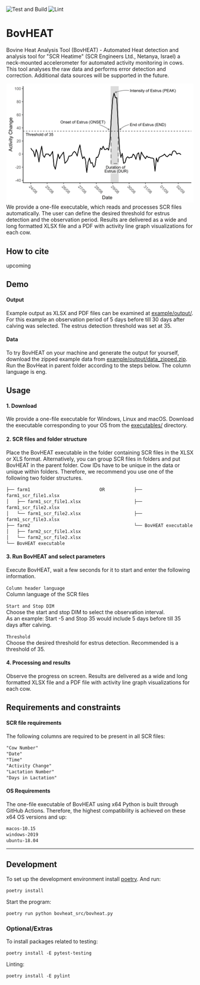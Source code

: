 ![Test and Build](https://github.com/bovheat/bovheat/workflows/Test%20and%20Build/badge.svg)
![Lint](https://github.com/bovheat/bovheat/workflows/Lint/badge.svg)
# BovHEAT

Bovine Heat Analysis Tool (BovHEAT) - Automated Heat detection and analysis tool for "SCR Heatime"
(SCR Engineers Ltd., Netanya, Israel) a neck-mounted accelerometer for automated activity monitoring in cows.
This tool analyses the raw data and performs error detection and correction. Additional data sources will be
supported in the future.

<img src="docs/img/2020-05-15_heat_example_6.png" width="600" alt="Heat Example Image"> <br>
We provide a one-file executable, which reads and processes SCR files automatically. 
The user can define the desired threshold for estrus detection and the observation period. 
Results are delivered as a wide and long formatted XLSX file and a PDF with activity line graph 
visualizations for each cow.

## How to cite
upcoming

## Demo

#### Output 
Example output as XLSX and PDF files can be examined at [example/output/](example/output/).
For this example an observation period of 5 days before till 30 days after calving was selected.
The estrus detection threshold was set at 35.
#### Data
To try BovHEAT on your machine and generate the output for yourself, download the zipped example data
 from [example/output/data_zipped.zip](example/data/data_zipped.zip).
Run the BovHeat in parent folder according to the steps below. The column language is eng.

## Usage

#### 1. Download
We provide a one-file executable for Windows, Linux and macOS.
Download the executable corresponding to your OS from the [executables/](executables/) directory. 
#### 2. SCR files and folder structure
Place the BovHEAT executable in the folder containing SCR files in the XLSX or XLS format.
Alternatively, you can group SCR files in folders and put BovHEAT in the parent folder.
Cow IDs have to be unique in the data or unique within folders.
Therefore, we recommend you use one of the following two folder structures.
```
├── farm1                          OR           ├── farm1_scr_file1.xlsx 
│   ├── farm1_scr_file1.xlsx                    ├── farm1_scr_file2.xlsx 
│   └── farm1_scr_file2.xlsx                    ├── farm1_scr_file3.xlsx 
├── farm2                                       └── BovHEAT executable 
│   ├── farm2_scr_file1.xlsx    
│   └── farm2_scr_file2.xlsx    
└── BovHEAT executable         
```
#### 3. Run BovHEAT and select parameters
Execute BovHEAT, wait a few seconds for it to start and enter the following information.

`Column header language`  
Column language of the SCR files  

`Start and Stop DIM`  
Choose the start and stop DIM to select the observation interval.  
 As an example: Start -5 and Stop 35 would include 5 days before till 35 days after calving.  

`Threshold`  
Choose the desired threshold for estrus detection. Recommended is a threshold of 35.  


#### 4. Processing and results
Observe the progress on screen. Results are delivered as a wide and long formatted XLSX file and
a PDF file with activity line graph visualizations for each cow.

## Requirements and constraints

#### SCR file requirements
The following columns are required to be present in all SCR files:
```
"Cow Number"
"Date"
"Time"
"Activity Change"
"Lactation Number"
"Days in Lactation"
```

#### OS Requirements 
The one-file executable of BovHEAT using x64 Python is built through GitHub Actions.
Therefore, the highest compatibility is achieved on these x64 OS versions and up:
```
macos-10.15
windows-2019
ubuntu-18.04
```


---


## Development
To set up the development environment install [poetry](https://python-poetry.org/). And run:
```
poetry install
```

Start the program:
```
poetry run python bovheat_src/bovheat.py
```

### Optional/Extras
To install packages related to testing:
```
poetry install -E pytest-testing
```
Linting:
```
poetry install -E pylint
```